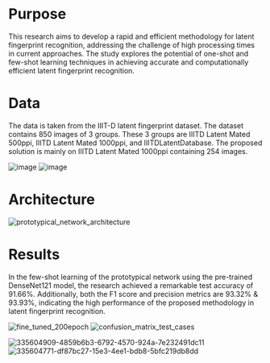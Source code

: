 # Purpose
This research aims to develop a rapid and efficient methodology for latent fingerprint recognition, addressing the challenge of high processing times in current approaches. The study explores the potential of one-shot and few-shot learning techniques in achieving accurate and computationally efficient latent fingerprint recognition.

# Data
The data is taken from the IIIT-D latent fingerprint dataset. The dataset contains 850 images of 3 groups. These 3 groups are IIITD Latent Mated 500ppi, IIITD Latent Mated 1000ppi, and IIITDLatentDatabase. The proposed solution is mainly on IIITD Latent Mated 1000ppi containing 254 images.

![image](https://github.com/nithinreddy003/latent_fingerprint/assets/104730933/f4dd0044-af3c-45ef-9eb1-aec2326078bd)
![image](https://github.com/nithinreddy003/latent_fingerprint/assets/104730933/cb5e2eeb-a716-45ee-a597-fe65364fb6ac)

# Architecture
![prototypical_network_architecture](https://github.com/nithinreddy003/latent_fingerprint/assets/104730933/2a7a8421-0825-4ee2-9c33-bf09f0de2fe2)



# Results
In the few-shot learning of the prototypical network using the pre-trained DenseNet121 model, the research achieved a remarkable test accuracy of 91.66%. Additionally, both the F1 score and precision metrics are 93.32% & 93.93%, indicating the high performance of the proposed methodology in latent fingerprint recognition.

![fine_tuned_200epoch](https://github.com/nithinreddy003/latent_fingerprint/assets/104730933/df87bc27-15e3-4ee1-bdb8-5bfc219db8dd)
![confusion_matrix_test_cases](https://github.com/nithinreddy003/latent_fingerprint/assets/104730933/4859b6b3-6792-4570-924a-7e232491dc11)

![335604909-4859b6b3-6792-4570-924a-7e232491dc11](https://github.com/nithinreddy003/latent_fingerprint/assets/92316540/b6b71d3e-4081-4b9b-bd4d-6f09df077609)
![335604771-df87bc27-15e3-4ee1-bdb8-5bfc219db8dd](https://github.com/nithinreddy003/latent_fingerprint/assets/92316540/1bb8d607-5167-4ba6-91d9-605ab3f9a288)

